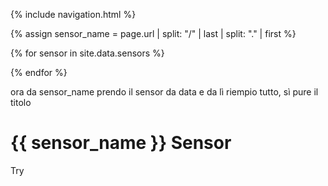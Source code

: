 {% include navigation.html %}

{% assign sensor_name = page.url | split: "/" | last | split: "." | first %}  

{% for sensor in site.data.sensors %}



{% endfor %}

ora da sensor_name prendo il sensor da data e da lì riempio tutto, sì pure il titolo

# {{ sensor_name }} Sensor

Try